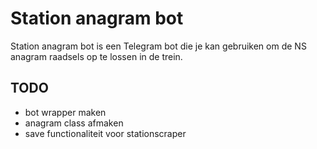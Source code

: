 # Station anagram bot

Station anagram bot is een Telegram bot die je kan gebruiken om de NS anagram raadsels op te lossen in de trein.

## TODO
- bot wrapper maken
- anagram class afmaken 
- save functionaliteit voor stationscraper